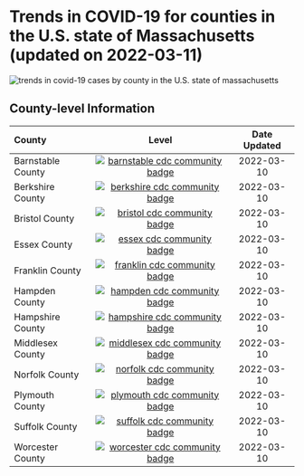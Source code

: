 Trends in COVID-19 for counties in the U.S. state of Massachusetts (updated on 2022-03-11)
==========================================================================================

![trends in covid-19 cases by county in the U.S. state of
massachusetts](./images/ma_county_covid.png)

County-level Information
------------------------

<table>
<thead>
<tr class="header">
<th style="text-align: left;">County</th>
<th style="text-align: center;">Level</th>
<th style="text-align: center;">Date Updated</th>
</tr>
</thead>
<tbody>
<tr class="odd">
<td style="text-align: left;">Barnstable County</td>
<td style="text-align: center;"><a href="https://www.cdc.gov/coronavirus/2019-ncov/science/community-levels.html"><img src="https://img.shields.io/badge/CDC%20Community%20Level-Low-success.svg" alt="barnstable cdc community badge" /></a></td>
<td style="text-align: center;">2022-03-10</td>
</tr>
<tr class="even">
<td style="text-align: left;">Berkshire County</td>
<td style="text-align: center;"><a href="https://www.cdc.gov/coronavirus/2019-ncov/science/community-levels.html"><img src="https://img.shields.io/badge/CDC%20Community%20Level-Low-success.svg" alt="berkshire cdc community badge" /></a></td>
<td style="text-align: center;">2022-03-10</td>
</tr>
<tr class="odd">
<td style="text-align: left;">Bristol County</td>
<td style="text-align: center;"><a href="https://www.cdc.gov/coronavirus/2019-ncov/science/community-levels.html"><img src="https://img.shields.io/badge/CDC%20Community%20Level-Low-success.svg" alt="bristol cdc community badge" /></a></td>
<td style="text-align: center;">2022-03-10</td>
</tr>
<tr class="even">
<td style="text-align: left;">Essex County</td>
<td style="text-align: center;"><a href="https://www.cdc.gov/coronavirus/2019-ncov/science/community-levels.html"><img src="https://img.shields.io/badge/CDC%20Community%20Level-Low-success.svg" alt="essex cdc community badge" /></a></td>
<td style="text-align: center;">2022-03-10</td>
</tr>
<tr class="odd">
<td style="text-align: left;">Franklin County</td>
<td style="text-align: center;"><a href="https://www.cdc.gov/coronavirus/2019-ncov/science/community-levels.html"><img src="https://img.shields.io/badge/CDC%20Community%20Level-Low-success.svg" alt="franklin cdc community badge" /></a></td>
<td style="text-align: center;">2022-03-10</td>
</tr>
<tr class="even">
<td style="text-align: left;">Hampden County</td>
<td style="text-align: center;"><a href="https://www.cdc.gov/coronavirus/2019-ncov/science/community-levels.html"><img src="https://img.shields.io/badge/CDC%20Community%20Level-Low-success.svg" alt="hampden cdc community badge" /></a></td>
<td style="text-align: center;">2022-03-10</td>
</tr>
<tr class="odd">
<td style="text-align: left;">Hampshire County</td>
<td style="text-align: center;"><a href="https://www.cdc.gov/coronavirus/2019-ncov/science/community-levels.html"><img src="https://img.shields.io/badge/CDC%20Community%20Level-Low-success.svg" alt="hampshire cdc community badge" /></a></td>
<td style="text-align: center;">2022-03-10</td>
</tr>
<tr class="even">
<td style="text-align: left;">Middlesex County</td>
<td style="text-align: center;"><a href="https://www.cdc.gov/coronavirus/2019-ncov/science/community-levels.html"><img src="https://img.shields.io/badge/CDC%20Community%20Level-Low-success.svg" alt="middlesex cdc community badge" /></a></td>
<td style="text-align: center;">2022-03-10</td>
</tr>
<tr class="odd">
<td style="text-align: left;">Norfolk County</td>
<td style="text-align: center;"><a href="https://www.cdc.gov/coronavirus/2019-ncov/science/community-levels.html"><img src="https://img.shields.io/badge/CDC%20Community%20Level-Low-success.svg" alt="norfolk cdc community badge" /></a></td>
<td style="text-align: center;">2022-03-10</td>
</tr>
<tr class="even">
<td style="text-align: left;">Plymouth County</td>
<td style="text-align: center;"><a href="https://www.cdc.gov/coronavirus/2019-ncov/science/community-levels.html"><img src="https://img.shields.io/badge/CDC%20Community%20Level-Low-success.svg" alt="plymouth cdc community badge" /></a></td>
<td style="text-align: center;">2022-03-10</td>
</tr>
<tr class="odd">
<td style="text-align: left;">Suffolk County</td>
<td style="text-align: center;"><a href="https://www.cdc.gov/coronavirus/2019-ncov/science/community-levels.html"><img src="https://img.shields.io/badge/CDC%20Community%20Level-Low-success.svg" alt="suffolk cdc community badge" /></a></td>
<td style="text-align: center;">2022-03-10</td>
</tr>
<tr class="even">
<td style="text-align: left;">Worcester County</td>
<td style="text-align: center;"><a href="https://www.cdc.gov/coronavirus/2019-ncov/science/community-levels.html"><img src="https://img.shields.io/badge/CDC%20Community%20Level-Low-success.svg" alt="worcester cdc community badge" /></a></td>
<td style="text-align: center;">2022-03-10</td>
</tr>
</tbody>
</table>
